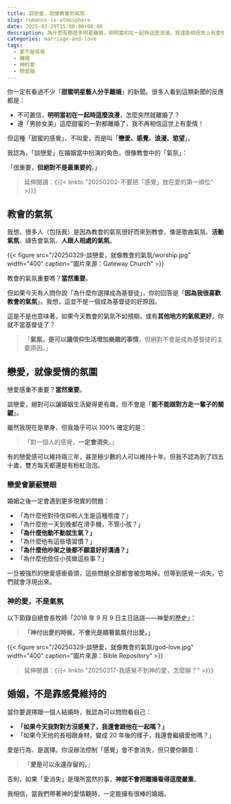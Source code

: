 ```yaml
---
title: 談戀愛，就像教會的氣氛
slug: romance-is-atmosphere
date: 2025-03-29T15:00:00+08:00
description: 為什麼有那麼多明星離婚，明明當初在一起時這麼浪漫。我還能相信世上有愛情嗎？
categories: marriage-and-love
tags:
  - 愛不是感覺
  - 離婚
  - 神的愛
  - 戀愛腦
---
```


你一定有看過不少「**甜蜜明星藝人分手離婚**」的新聞。很多人看到這類新聞的反應都是：

- 不可置信，**明明當初在一起時這麼浪漫**，怎麼突然就離婚了？
- 連「男帥女美」這麼甜蜜的一對都離婚了，我不再相信這世上有愛情！

但這種「甜蜜的感覺」，不叫愛，而是叫「**戀愛、感覺、浪漫、慾望**」。

我認為，「談戀愛」在婚姻當中扮演的角色，很像教會中的「氣氛」：

「很重要，**但絕對不是最重要的**。」

> 延伸閱讀：《{{< linkto "20250202-不要把「感覺」放在愛的第一順位" >}}》

## 教會的氣氛

我想，很多人（包括我）是因為教會的氣氛很好而來到教會，像是歌曲氣氛、**活動氣氛**、禱告會氣氛、**人跟人相處的氣氛**。

{{< figure src="/20250329-談戀愛，就像教會的氣氛/worship.jpg" width="400" caption="圖片來源：Gateway Church" >}}

教會的氣氛重要嗎？**當然重要**。

但如果今天有人問你說「為什麼你選擇成為基督徒」，你的回答是「**因為我很喜歡教會的氣氛**」。我想，這並不是一個成為基督徒的好原因。

這是不是也意味著，如果今天教會的氣氛不如預期，或有**其他地方的氣氛更好**，你就不當基督徒了？

> 「**氣氛，是可以讓信仰生活增加樂趣的事情**，但絕對不會是成為基督徒的主要原因。」

## 戀愛，就像愛情的氛圍

戀愛感重不重要？**當然重要**。

談戀愛，絕對可以讓婚姻生活變得更有趣，但不會是「**能不能跟對方走一輩子的關鍵**」。

雖然我現在是單身，但我幾乎可以 100% 確定的是：

> 「對一個人的感覺，**一定會消失**。」

有的戀愛感可以維持兩三年，甚至極少數的人可以維持十年。但我不認為到了四五十歲，雙方每天都還是有粉紅泡泡。

### 戀愛會蒙蔽雙眼

婚姻之後一定會遇到更多現實的問題：

- 「為什麼他對待信仰和人生是這種態度？」
- 「為什麼他一天到晚都在滑手機，不管小孩？」
- **「為什麼他動不動就生氣？」**
- 「為什麼他有這些壞習慣？」
- **「為什麼他吵架之後都不願意好好溝通？」**
- 「為什麼他放任小孩做這些事？」

一旦被強烈的戀愛感衝昏頭，這些問題全部都會被忽略掉。但等到感覺一消失，它們就會浮現出來。

### 神的愛，不是氣氛

以下節錄自總會長牧師「2018 年 9 月 9 日主日話語——神愛的歷史」：

> **「神付出愛的時候，不會光是順著氣氛付出愛。」**

{{< figure src="/20250329-談戀愛，就像教會的氣氛/god-love.jpg" width="400" caption="圖片來源：Bible Repository" >}}

> 延伸閱讀：《{{< linkto "20250317-我感覺不到神的愛，怎麼辦？" >}}》

## 婚姻，不是靠感覺維持的

當你要選擇跟一個人結婚時，我認為可以問問看自己：

- **「如果今天我對對方沒感覺了，我還會跟他在一起嗎？」**
- 「如果今天他的長相跟身材，變成 20 年後的樣子，我還會繼續愛他嗎？」

愛是行為、是選擇。你沒辦法控制「感覺」會不會消失，但只要你願意：

> 「**愛是可以永遠存留的。**」

否則，如果「愛消失」是理所當然的事，**神就不會把離婚看得這麼嚴重**。

我相信，當我們帶著神的愛情觀時，一定能擁有很棒的婚姻。
